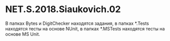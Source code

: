 # NET.S.2018.Siaukovich.02

В папках Bytes и DigitChecker находятся задания, в папках *.Tests находятся тесты на основе NUnit, в папках *.MSTests находятся тесты на основе MS Unit.